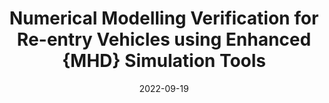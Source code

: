 ---
title: "Numerical Modelling Verification for Re-entry Vehicles using Enhanced {MHD} Simulation Tools"
permalink: /conference/2022-numerical-modelling
excerpt: "**Sharma, Vatsalya** and Giacomelli, Jasmine and Donaldson, Nathan and Lani, Andrea and Kim, Minkwan and George, Herdrich"
date: 2022-09-19
venue: "International Astronautical Congress 2022"
---